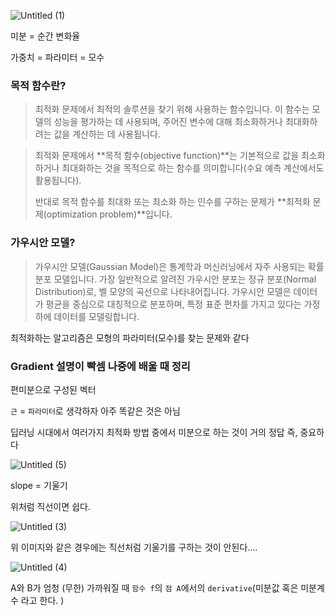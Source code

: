 ![Untitled (1)](https://github.com/user-attachments/assets/0f7a248f-c14f-4d48-b21c-92d4b3724555)


미분 = 순간 변화율

가중치 = 파라미터 = 모수

### 목적 함수란?

> 최적화 문제에서 최적의 솔루션을 찾기 위해 사용하는 함수입니다. 이 함수는 모델의 성능을 평가하는 데 사용되며, 주어진 변수에 대해 최소화하거나 최대화하려는 값을 계산하는 데 사용됩니다. 
> 

> 최적화 문제에서 **목적 함수(objective function)**는 기본적으로 값을 최소화하거나 최대화하는 것을 목적으로 하는 함수를 의미합니다(수요 예측 계산에서도 활용됩니다).
> 
> 
> 반대로 목적 함수를 최대화 또는 최소화 하는 인수를 구하는 문제가 **최적화 문제(optimization problem)**입니다.
> 

### 가우시안 모델?

> 가우시안 모델(Gaussian Model)은 통계학과 머신러닝에서 자주 사용되는 확률 분포 모델입니다. 가장 일반적으로 알려진 가우시안 분포는 정규 분포(Normal Distribution)로, 벨 모양의 곡선으로 나타내어집니다. 가우시안 모델은 데이터가 평균을 중심으로 대칭적으로 분포하며, 특정 표준 편차를 가지고 있다는 가정하에 데이터를 모델링합니다.
> 

최적화하는 알고리즘은 모형의 파라미터(모수)를 찾는 문제와 같다

### Gradient 설명이 빡셈 나중에 배울 때 정리

편미분으로 구성된 벡터

`근` = `파라미터`로 생각하자 아주 똑같은 것은 아님

딥러닝 시대에서 여러가지 최적화 방법 중에서 미분으로 하는 것이 거의 정답 즉, 중요하다

![Untitled (5)](https://github.com/user-attachments/assets/959af6de-e3f7-4706-904c-5e9fd22d067a)


slope = 기울기

위처럼 직선이면 쉽다. 

![Untitled (3)](https://github.com/user-attachments/assets/9cb72c86-9f1b-4bcd-a161-10f40b4d0d27)

위 이미지와 같은 경우에는 직선처럼 기울기를 구하는 것이 안된다….

![Untitled (4)](https://github.com/user-attachments/assets/53f8af91-906a-4462-bfed-3a6b77e65c37)


A와 B가 엄청 (무한) 가까워질 때 `함수 f`의 `점 A`에서의  `derivative`(미분값 혹은 미분계수 라고 한다. )